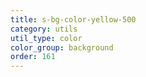 ```yaml
---
title: s-bg-color-yellow-500
category: utils
util_type: color
color_group: background
order: 161
---
```

<div class="s-bg-color-yellow-500"></div>